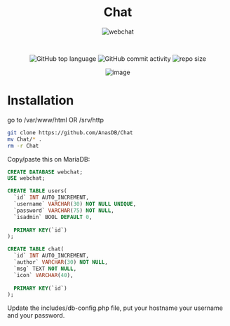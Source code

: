 <div align="center">
  
# Chat
![webchat](https://user-images.githubusercontent.com/125673909/219771897-f0eb2551-932f-40db-8924-9d56f896d725.png)

<br/>

![GitHub top language](https://img.shields.io/github/languages/top/AnasDB/Chat?style=for-the-badge)
![GitHub commit activity](https://img.shields.io/github/commit-activity/m/AnasDB/Chat?style=for-the-badge)
![repo size](https://img.shields.io/github/repo-size/AnasDB/Chat?style=for-the-badge)


![image](https://user-images.githubusercontent.com/106782577/210120122-6b1807a0-55ba-4756-b397-b7a7050b7c3d.png)


  
</div>


# Installation

go to /var/www/html OR /srv/http
```bash
git clone https://github.com/AnasDB/Chat
mv Chat/* .
rm -r Chat
```

Copy/paste this on MariaDB:

```sql
CREATE DATABASE webchat;
USE webchat;

CREATE TABLE users(
  `id` INT AUTO_INCREMENT,
  `username` VARCHAR(30) NOT NULL UNIQUE,
  `password` VARCHAR(75) NOT NULL,
  `isadmin` BOOL DEFAULT 0,
  
  PRIMARY KEY(`id`)
);

CREATE TABLE chat(
  `id` INT AUTO_INCREMENT,
  `author` VARCHAR(30) NOT NULL,
  `msg` TEXT NOT NULL,
  `icon` VARCHAR(40),
  
  PRIMARY KEY(`id`)
);
```
Update the includes/db-config.php file, put your hostname your username and your password.
